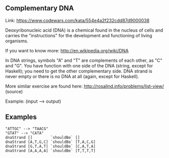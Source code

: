 ## Complementary DNA

Link: https://www.codewars.com/kata/554e4a2f232cdd87d9000038

Deoxyribonucleic acid (DNA) is a chemical found in the nucleus of cells and carries the "instructions" for the development and functioning of living organisms.

If you want to know more: http://en.wikipedia.org/wiki/DNA

In DNA strings, symbols "A" and "T" are complements of each other, as "C" and "G". You have function with one side of the DNA (string, except for Haskell); you need to get the other complementary side. DNA strand is never empty or there is no DNA at all (again, except for Haskell).

More similar exercise are found here: http://rosalind.info/problems/list-view/ (source)

Example: (input --> output)

## Examples

```
"ATTGC" --> "TAACG"
"GTAT" --> "CATA"
dnaStrand []        `shouldBe` []
dnaStrand [A,T,G,C] `shouldBe` [T,A,C,G]
dnaStrand [G,T,A,T] `shouldBe` [C,A,T,A]
dnaStrand [A,A,A,A] `shouldBe` [T,T,T,T]
```
